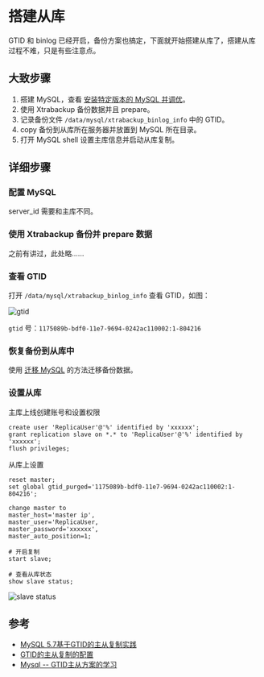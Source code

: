 # 搭建从库

GTID 和 binlog 已经开启，备份方案也搞定，下面就开始搭建从库了，搭建从库过程不难，只是有些注意点。

## 大致步骤
1. 搭建 MySQL，查看 [安装特定版本的 MySQL 并调优](SETUP.md)。
2. 使用 Xtrabackup 备份数据并且 prepare。
3. 记录备份文件 `/data/mysql/xtrabackup_binlog_info` 中的 GTID。
4. copy 备份到从库所在服务器并放置到 MySQL 所在目录。
5. 打开 MySQL shell 设置主库信息并启动从库复制。

## 详细步骤

### 配置 MySQL
server_id 需要和主库不同。

### 使用 Xtrabackup 备份并 prepare 数据
之前有讲过，此处略......

### 查看 GTID
打开 `/data/mysql/xtrabackup_binlog_info` 查看 GTID，如图：

![gtid](http://cdn.defcoding.com/1E67D837-0B5D-4C20-94DD-329A28DE1D09.png)

`gtid` 号：`1175089b-bdf0-11e7-9694-0242ac110002:1-804216`

### 恢复备份到从库中
使用 [迁移 MySQL](migration.md) 的方法迁移备份数据。

### 设置从库
主库上线创建账号和设置权限
```
create user 'ReplicaUser'@'%' identified by 'xxxxxx';
grant replication slave on *.* to 'ReplicaUser'@'%' identified by 'xxxxxx';
flush privileges;
```

从库上设置
```
reset master;
set global gtid_purged='1175089b-bdf0-11e7-9694-0242ac110002:1-804216';

change master to
master_host='master ip',
master_user='ReplicaUser,
master_password='xxxxxx',
master_auto_position=1;

# 开启复制
start slave;

# 查看从库状态
show slave status;
```

![slave status](http://cdn.defcoding.com/EA83BB82-046D-434E-948F-28902823B220.png)

## 参考
+ [MySQL 5.7基于GTID的主从复制实践](https://www.hi-linux.com/posts/47176.html)
+ [GTID的主从复制的配置](http://www.cnblogs.com/abobo/p/4244059.html)
+ [Mysql -- GTID主从方案的学习](https://340starobserver.github.io/2017/03/15/Mysql-Repliset/)
